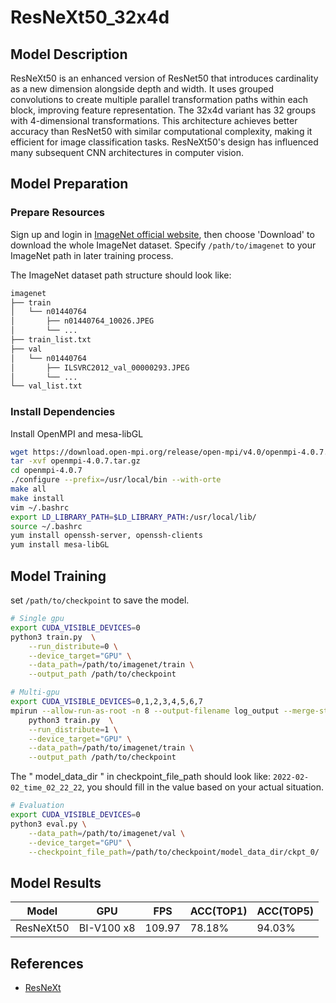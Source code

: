 # ResNeXt50_32x4d

## Model Description

ResNeXt50 is an enhanced version of ResNet50 that introduces cardinality as a new dimension alongside depth and width.
It uses grouped convolutions to create multiple parallel transformation paths within each block, improving feature
representation. The 32x4d variant has 32 groups with 4-dimensional transformations. This architecture achieves better
accuracy than ResNet50 with similar computational complexity, making it efficient for image classification tasks.
ResNeXt50's design has influenced many subsequent CNN architectures in computer vision.

## Model Preparation

### Prepare Resources

Sign up and login in [ImageNet official website](https://www.image-net.org/index.php), then choose 'Download' to
download the whole ImageNet dataset. Specify `/path/to/imagenet` to your ImageNet path in later training process.

The ImageNet dataset path structure should look like:

```bash
imagenet
├── train
│   └── n01440764
│       ├── n01440764_10026.JPEG
│       └── ...
├── train_list.txt
├── val
│   └── n01440764
│       ├── ILSVRC2012_val_00000293.JPEG
│       └── ...
└── val_list.txt
```

### Install Dependencies

Install OpenMPI and mesa-libGL

```bash
wget https://download.open-mpi.org/release/open-mpi/v4.0/openmpi-4.0.7.tar.gz
tar -xvf openmpi-4.0.7.tar.gz
cd openmpi-4.0.7
./configure --prefix=/usr/local/bin --with-orte
make all
make install
vim ~/.bashrc
export LD_LIBRARY_PATH=$LD_LIBRARY_PATH:/usr/local/lib/
source ~/.bashrc
yum install openssh-server, openssh-clients
yum install mesa-libGL
```

## Model Training

set `/path/to/checkpoint` to save the model.

```bash
# Single gpu
export CUDA_VISIBLE_DEVICES=0
python3 train.py  \
    --run_distribute=0 \
    --device_target="GPU" \
    --data_path=/path/to/imagenet/train \
    --output_path /path/to/checkpoint

# Multi-gpu
export CUDA_VISIBLE_DEVICES=0,1,2,3,4,5,6,7
mpirun --allow-run-as-root -n 8 --output-filename log_output --merge-stderr-to-stdout \
    python3 train.py  \
    --run_distribute=1 \
    --device_target="GPU" \
    --data_path=/path/to/imagenet/train \
    --output_path /path/to/checkpoint
```

The " model_data_dir " in checkpoint_file_path should look like: `2022-02-02_time_02_22_22`, you should fill in
the value based on your actual situation.

```bash
# Evaluation
export CUDA_VISIBLE_DEVICES=0
python3 eval.py \
    --data_path=/path/to/imagenet/val \
    --device_target="GPU" \
    --checkpoint_file_path=/path/to/checkpoint/model_data_dir/ckpt_0/
```

## Model Results

| Model     | GPU        | FPS    | ACC(TOP1) | ACC(TOP5) |
|-----------|------------|--------|-----------|-----------|
| ResNeXt50 | BI-V100 x8 | 109.97 | 78.18%    | 94.03%    |

## References

- [ResNeXt](https://gitee.com/mindspore/models/tree/master/research/cv/ResNeXt)
